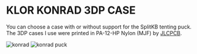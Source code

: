 # KLOR KONRAD 3DP CASE

You can choose a case with or without support for the SplitKB tenting puck.\
The 3DP cases I use were printed in PA-12-HP Nylon (MJF) by [JLCPCB](https://jlcpcb.com/).

![konrad](../../../../case/docs/images/konrad_3dp.png)
![konrad puck](../../../../case/docs/images/konrad_3dp_puck.png)